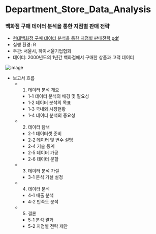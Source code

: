 # Department_Store_Data_Analysis

### 백화점 구매 데이터 분석을 통한 지점별 판매 전략
- [현대백화점 구매 데이터 분석을 통한 지점별 판매전략.pdf](https://github.com/Seri-Jung/Department_Store_Data_Analysis/files/8283902/default.pdf)
- 실행 환경: R
- 주관: 서울시, 하이서울기업협회
- 데이터: 2000년도의 1년간 백화점에서 구매한 상품과 고객 데이터

![image](https://user-images.githubusercontent.com/69622147/158790203-e618cb93-dfc9-4076-bf4a-bb1ccafaa3fb.png)

- 보고서 흐름  
  - 1. 데이터 분석 개요
    - 1-1 데이터 분석의 배경 및 필요성
    - 1-2 데이터 분석의 목표
    - 1-3 국내외 시장현황
    - 1-4 데이터 분석의 중요성
  - 2. 데이터 탐색
    - 2-1 데이터셋 준비
    - 2-2 데이터 및 변수 설명
    - 2-4 기술 통계
    - 2-5 데이터 가공
    - 2-6 데이터 분할
  - 3. 데이터 분석 가설
    - 3-1 분석 가설 설정
  - 4. 데이터 분석
    - 4-1 매출 분석
    - 4-2 만족도 분석
  - 5. 결론
    - 5-1 분석 결과
    - 5-2 지점별 전략 제안

